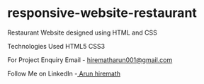 # responsive-website-restaurant
Restaurant Website designed using HTML and CSS

Technologies Used
HTML5
CSS3

For Project Enquiry
Email - hirematharun001@gmail.com

Follow Me on
LinkedIn -[ Arun hiremath](https://www.linkedin.com/in/arun-hiremath-7b1487214/)
